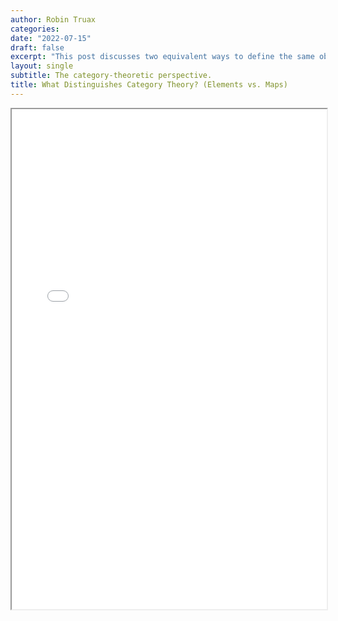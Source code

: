 ```yaml
---
author: Robin Truax
categories:
date: "2022-07-15"
draft: false
excerpt: "This post discusses two equivalent ways to define the same object: a quotient of a vector space. In doing so, it gives an idea of the difference between focusing on elements and focusing on maps, showing some elementary diagram-chasing. This is aimed at anyone with sufficient linear algebra experience."
layout: single
subtitle: The category-theoretic perspective.
title: What Distinguishes Category Theory? (Elements vs. Maps)
---
```


<iframe src="/posts/what_distinguishes_category_theory.pdf" width="100%" height="800px">
</iframe>